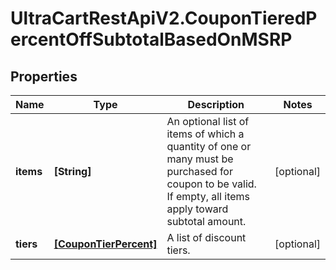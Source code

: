 # UltraCartRestApiV2.CouponTieredPercentOffSubtotalBasedOnMSRP

## Properties
Name | Type | Description | Notes
------------ | ------------- | ------------- | -------------
**items** | **[String]** | An optional list of items of which a quantity of one or many must be purchased for coupon to be valid.  If empty, all items apply toward subtotal amount. | [optional] 
**tiers** | [**[CouponTierPercent]**](CouponTierPercent.md) | A list of discount tiers. | [optional] 



